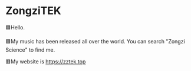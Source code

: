 # ZongziTEK
🟦Hello.

🟩My music has been released all over the world. You can search "Zongzi Science" to find me.

🟥My website is https://zztek.top


<!---
STBBRD/STBBRD is a ✨ special ✨ repository because its `README.md` (this file) appears on your GitHub profile.
You can click the Preview link to take a look at your changes.
--->
